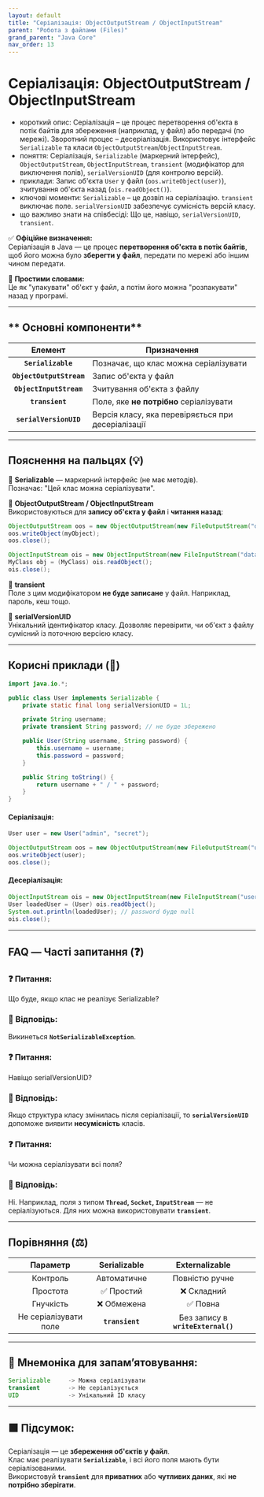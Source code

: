 ```yaml
---
layout: default
title: "Серіалізація: ObjectOutputStream / ObjectInputStream"
parent: "Робота з файлами (Files)"
grand_parent: "Java Core"
nav_order: 13
---
```


# Серіалізація: ObjectOutputStream / ObjectInputStream

*   короткий опис: Серіалізація – це процес перетворення об'єкта в потік байтів для збереження (наприклад, у файл) або передачі (по мережі). Зворотний процес – десеріалізація. Використовує інтерфейс `Serializable` та класи `ObjectOutputStream`/`ObjectInputStream`.
*   поняття: Серіалізація, `Serializable` (маркерний інтерфейс), `ObjectOutputStream`, `ObjectInputStream`, `transient` (модифікатор для виключення полів), `serialVersionUID` (для контролю версій).
*   приклади: Запис об'єкта `User` у файл (`oos.writeObject(user)`), зчитування об'єкта назад (`ois.readObject()`).
*   ключові моменти: `Serializable` – це дозвіл на серіалізацію. `transient` виключає поле. `serialVersionUID` забезпечує сумісність версій класу.
*   що важливо знати на співбесіді: Що це, навіщо, `serialVersionUID`, `transient`.

✅ **Офіційне визначення:**  
Серіалізація в Java — це процес **перетворення об'єкта в потік байтів**, щоб його можна було **зберегти у файл**, передати по мережі або іншим чином передати.

🧠 **Простими словами:**  
Це як "упакувати" об'єкт у файл, а потім його можна "розпакувати" назад у програмі.

---

## ** Основні компоненти**

| Елемент | Призначення |
| :---: | ----- |
| **`Serializable`** | Позначає, що клас можна серіалізувати |
| **`ObjectOutputStream`** | Запис об'єкта у файл |
| **`ObjectInputStream`** | Зчитування об'єкта з файлу |
| **`transient`** | Поле, яке **не потрібно** серіалізувати |
| **`serialVersionUID`** | Версія класу, яка перевіряється при десеріалізації |

---

## **Пояснення на пальцях (💡)**

🔹 **Serializable** — маркерний інтерфейс (не має методів).  
Позначає: "Цей клас можна серіалізувати".

🔹 **ObjectOutputStream / ObjectInputStream**  
Використовуються для **запису об'єкта у файл** і **читання назад**:

```java
ObjectOutputStream oos = new ObjectOutputStream(new FileOutputStream("data.obj"));
oos.writeObject(myObject);
oos.close();

ObjectInputStream ois = new ObjectInputStream(new FileInputStream("data.obj"));
MyClass obj = (MyClass) ois.readObject();
ois.close();
```
🔹 **transient**  
Поле з цим модифікатором **не буде записане** у файл. Наприклад, пароль, кеш тощо.

🔹 **serialVersionUID**  
Унікальний ідентифікатор класу. Дозволяє перевірити, чи об'єкт з файлу сумісний із поточною версією класу.

---

## **Корисні приклади (🧪)**

```java
import java.io.*;

public class User implements Serializable {
    private static final long serialVersionUID = 1L;

    private String username;
    private transient String password; // не буде збережено

    public User(String username, String password) {
        this.username = username;
        this.password = password;
    }

    public String toString() {
        return username + " / " + password;
    }
}
```
#### **Серіалізація:**

```java
User user = new User("admin", "secret");

ObjectOutputStream oos = new ObjectOutputStream(new FileOutputStream("user.ser"));
oos.writeObject(user);
oos.close();
```
#### **Десеріалізація:**

```java
ObjectInputStream ois = new ObjectInputStream(new FileInputStream("user.ser"));
User loadedUser = (User) ois.readObject();
System.out.println(loadedUser); // password буде null
ois.close();
```
---

## **FAQ — Часті запитання (❓)**

### **❓ Питання:**

 Що буде, якщо клас не реалізує Serializable?  
### **💬 Відповідь:**

 Викинеться **`NotSerializableException`**.

### **❓ Питання:**

 Навіщо serialVersionUID?  
### **💬 Відповідь:**

 Якщо структура класу змінилась після серіалізації, то **`serialVersionUID`** допоможе виявити **несумісність** класів.

### **❓ Питання:**

 Чи можна серіалізувати всі поля?  
### **💬 Відповідь:**

 Ні. Наприклад, поля з типом **`Thread`, `Socket`, `InputStream`** — не серіалізуються. Для них можна використовувати **`transient`**.

---

## **Порівняння (⚖️)**

| Параметр | Serializable | Externalizable |
| :---: | :---: | :---: |
| Контроль | Автоматичне | Повністю ручне |
| Простота | ✅ Простий | ❌ Складний |
| Гнучкість | ❌ Обмежена | ✅ Повна |
| Не серіалізувати поле | **`transient`** | Без запису в **`writeExternal()`** |

---

## **🧠 Мнемоніка для запам’ятовування:**

```java
Serializable     -> Можна серіалізувати
transient        -> Не серіалізується
UID              -> Унікальний ID класу
```
---

## **🟩 Підсумок:**

Серіалізація — це **збереження об'єктів у файл**.  
Клас має реалізувати **`Serializable`**, і всі його поля мають бути серіалізованими.  
Використовуй **`transient`** для **приватних** або **чутливих даних**, які **не потрібно зберігати**.